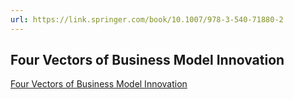 ```yaml
---
url: https://link.springer.com/book/10.1007/978-3-540-71880-2
---
```



## Four Vectors of Business Model Innovation

[Four Vectors of Business Model Innovation](https://link.springer.com/chapter/10.1007/978-3-540-71880-2_13)

